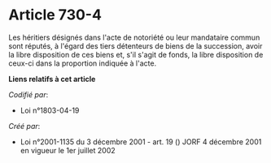 # Article 730-4

Les héritiers désignés dans l'acte de notoriété ou leur mandataire commun sont réputés, à l'égard des tiers détenteurs de
biens de la succession, avoir la libre disposition de ces biens et, s'il s'agit de fonds, la libre disposition de ceux-ci
dans la proportion indiquée à l'acte.

**Liens relatifs à cet article**

_Codifié par_:

  - Loi n°1803-04-19

_Créé par_:

  - Loi n°2001-1135 du 3 décembre 2001 - art. 19 () JORF 4 décembre 2001 en vigueur le 1er juillet 2002
